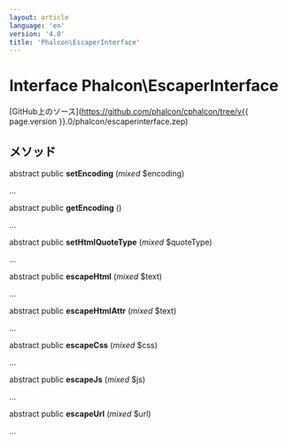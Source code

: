 ```yaml
---
layout: article
language: 'en'
version: '4.0'
title: 'Phalcon\EscaperInterface'
---
```

# Interface **Phalcon\EscaperInterface**

[GitHub上のソース](https://github.com/phalcon/cphalcon/tree/v{{ page.version }}.0/phalcon/escaperinterface.zep)

## メソッド

abstract public **setEncoding** (*mixed* $encoding)

...

abstract public **getEncoding** ()

...

abstract public **setHtmlQuoteType** (*mixed* $quoteType)

...

abstract public **escapeHtml** (*mixed* $text)

...

abstract public **escapeHtmlAttr** (*mixed* $text)

...

abstract public **escapeCss** (*mixed* $css)

...

abstract public **escapeJs** (*mixed* $js)

...

abstract public **escapeUrl** (*mixed* $url)

...